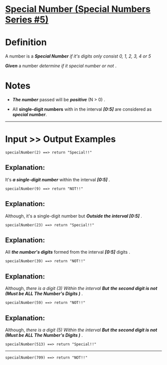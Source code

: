 # [Special  Number (Special Numbers Series  #5)](https://www.codewars.com/kata/special-number-special-numbers-series-number-5 "https://www.codewars.com/kata/5a55f04be6be383a50000187")

# Definition 

A number is a **_Special Number_** *if it's digits only consist 0, 1, 2, 3, 4 or 5*

**_Given_** a number *determine if it special number or not* .  

# Notes 

* **_The number_** passed will be **_positive_** (N > 0) .

* All **single-digit numbers** with in the interval **_[0:5]_** are considered as **_special number_**. 
___

# Input >> Output Examples

```
specialNumber(2) ==> return "Special!!"
```
## Explanation: 

It's **_a single-digit number_** within the interval **_[0:5]_** . 

```
specialNumber(9) ==> return "NOT!!"
```
## Explanation:

Although, it's a single-digit number but **_Outside the interval [0:5]_** .

```
specialNumber(23) ==> return "Special!!"
```
## Explanation: 

All **_the number's digits_** formed from the interval **_[0:5]_** digits .

```
specialNumber(39) ==> return "NOT!!"
```
## Explanation: 

Although, *there is a digit (3) Within the interval* **_But_** **_the second digit is not (Must be ALL The Number's Digits )_** .

```
specialNumber(59) ==> return "NOT!!"
```
## Explanation:  

Although, *there is a digit (5) Within the interval* **_But_** **_the second digit is not (Must be ALL The Number's Digits )_** .

```
specialNumber(513) ==> return "Special!!"
```
___
```
specialNumber(709) ==> return "NOT!!"
```